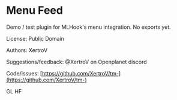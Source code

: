 # Menu Feed

Demo / test plugin for MLHook's menu integration. No exports yet.

License: Public Domain

Authors: XertroV

Suggestions/feedback: @XertroV on Openplanet discord

Code/issues: [https://github.com/XertroV/tm-](https://github.com/XertroV/tm-)

GL HF
